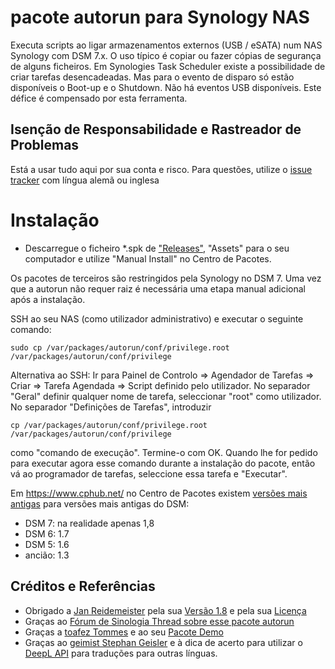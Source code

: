# pacote autorun para Synology NAS
Executa scripts ao ligar armazenamentos externos (USB / eSATA) num NAS Synology com DSM 7.x. O uso típico é copiar ou fazer cópias de segurança de alguns ficheiros.
Em Synologies Task Scheduler existe a possibilidade de criar tarefas desencadeadas. Mas para o evento de disparo só estão disponíveis o Boot-up e o Shutdown. Não há eventos USB disponíveis. Este défice é compensado por esta ferramenta.

## Isenção de Responsabilidade e Rastreador de Problemas
Está a usar tudo aqui por sua conta e risco.
Para questões, utilize o [issue tracker](https://github.com/schmidhorst/synology-autorun/issues) com língua alemã ou inglesa

# Instalação
* Descarregue o ficheiro *.spk de ["Releases"](https://github.com/schmidhorst/synology-autorun/releases), "Assets" para o seu computador e utilize "Manual Install" no Centro de Pacotes.

Os pacotes de terceiros são restringidos pela Synology no DSM 7. Uma vez que a autorun não requer raiz
é necessária uma etapa manual adicional após a instalação.

SSH ao seu NAS (como utilizador administrativo) e executar o seguinte comando:
```shell
sudo cp /var/packages/autorun/conf/privilege.root /var/packages/autorun/conf/privilege
```
Alternativa ao SSH:
Ir para Painel de Controlo => Agendador de Tarefas => Criar => Tarefa Agendada => Script definido pelo utilizador. No separador "Geral" definir qualquer nome de tarefa, seleccionar "root" como utilizador. No separador "Definições de Tarefas", introduzir
```shell
cp /var/packages/autorun/conf/privilege.root /var/packages/autorun/conf/privilege
```
como "comando de execução". Termine-o com OK. Quando lhe for pedido para executar agora esse comando durante a instalação do pacote, então vá ao programador de tarefas, seleccione essa tarefa e "Executar".

Em https://www.cphub.net/ no Centro de Pacotes existem [versões mais antigas](https://github.com/reidemei/synology-autorun) para versões mais antigas do DSM:
* DSM 7: na realidade apenas 1,8
* DSM 6: 1.7
* DSM 5: 1.6
* ancião: 1.3

## Créditos e Referências
- Obrigado a [Jan Reidemeister](https://github.com/reidemei) pela sua [Versão 1.8](https://github.com/reidemei/synology-autorun) e pela sua [Licença](https://github.com/reidemei/synology-autorun/blob/main/LICENSE)
- Graças ao [Fórum de Sinologia Thread sobre esse pacote autorun](https://www.synology-forum.de/threads/autorun-fuer-ext-datentraeger.18360/)
- Graças a [toafez Tommes](https://github.com/toafez) e ao seu [Pacote Demo](https://github.com/toafez/DSM7DemoSPK)
- Graças ao [geimist Stephan Geisler](https://github.com/geimist) e à dica de acerto para utilizar o [DeepL API](https://www.deepl.com/docs-api) para traduções para outras línguas.


